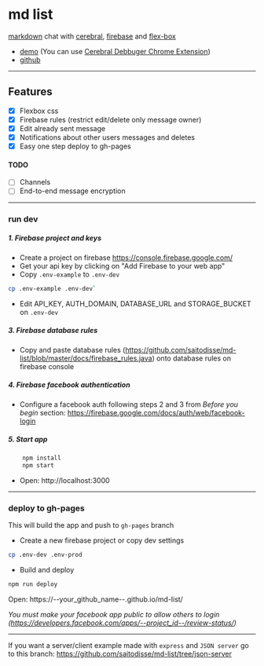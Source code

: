 # md list

[markdown](https://github.com/adam-p/markdown-here/wiki/Markdown-Cheatsheet) chat with [cerebral](http://www.cerebraljs.com/), [firebase](https://firebase.google.com) and [flex-box](https://css-tricks.com/snippets/css/a-guide-to-flexbox/)

- [demo](https://saitodisse.github.io/md-list) (You can use [Cerebral Debbuger Chrome Extension](https://chrome.google.com/webstore/detail/cerebral-debugger/ddefoknoniaeoikpgneklcbjlipfedbb))
- [github](https://github.com/saitodisse/md-list)

---------

## Features

- [x] Flexbox css
- [x] Firebase rules (restrict edit/delete only message owner)
- [x] Edit already sent message
- [x] Notifications about other users messages and deletes
- [x] Easy one step deploy to gh-pages

#### TODO

- [ ] Channels
- [ ] End-to-end message encryption

---------

### run dev

##### 1. Firebase project and keys

- Create a project on firebase https://console.firebase.google.com/
- Get your api key by clicking on "Add Firebase to your web app"
- Copy `.env-example` to `.env-dev`

```sh
cp .env-example .env-dev`
```

- Edit API_KEY, AUTH_DOMAIN, DATABASE_URL and STORAGE_BUCKET on `.env-dev`

##### 3. Firebase database rules

- Copy and paste database rules (https://github.com/saitodisse/md-list/blob/master/docs/firebase_rules.java) onto database rules on firebase console

##### 4. Firebase facebook authentication

- Configure a facebook auth following steps 2 and 3 from _Before you begin_ section: https://firebase.google.com/docs/auth/web/facebook-login

##### 5. Start app

```sh
    npm install
    npm start
```

- Open: http://localhost:3000

---------


### deploy to gh-pages

This will build the app and push to `gh-pages` branch

- Create a new firebase project or copy dev settings

```sh
cp .env-dev .env-prod
```

- Build and deploy

```sh
npm run deploy
```

Open: https://--your_github_name--.github.io/md-list/

_You must make your facebook app public to allow others to login (https://developers.facebook.com/apps/--project_id--/review-status/)_

---------

If you want a server/client example made with `express` and `JSON server` go to this branch: https://github.com/saitodisse/md-list/tree/json-server
